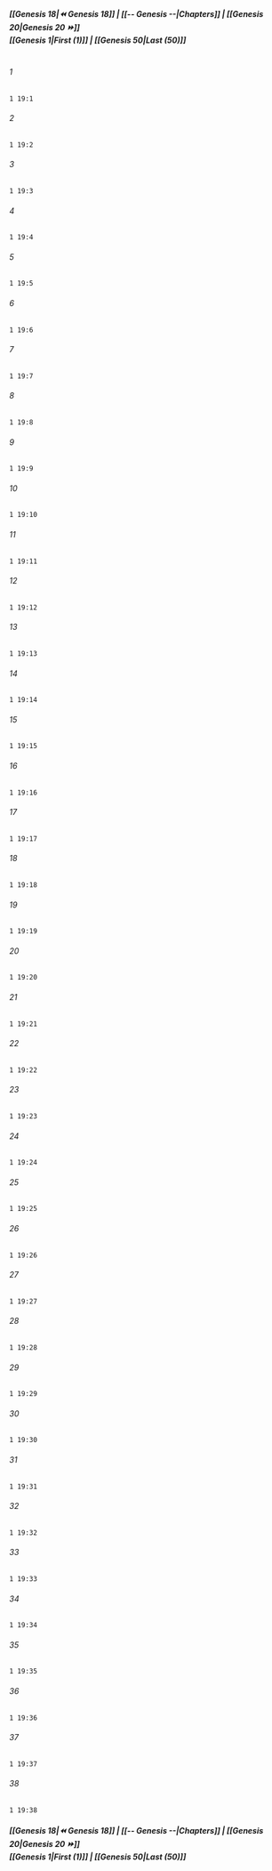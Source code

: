 
##### **[[Genesis 18|⏪ Genesis 18]] | [[-- Genesis --|Chapters]] | [[Genesis 20|Genesis 20 ⏩]]**<br>**[[Genesis 1|First (1)]] | [[Genesis 50|Last (50)]]**<br><br>

###### 1
``` verse
1 19:1
```
###### 2
``` verse
1 19:2
```
###### 3
``` verse
1 19:3
```
###### 4
``` verse
1 19:4
```
###### 5
``` verse
1 19:5
```
###### 6
``` verse
1 19:6
```
###### 7
``` verse
1 19:7
```
###### 8
``` verse
1 19:8
```
###### 9
``` verse
1 19:9
```
###### 10
``` verse
1 19:10
```
###### 11
``` verse
1 19:11
```
###### 12
``` verse
1 19:12
```
###### 13
``` verse
1 19:13
```
###### 14
``` verse
1 19:14
```
###### 15
``` verse
1 19:15
```
###### 16
``` verse
1 19:16
```
###### 17
``` verse
1 19:17
```
###### 18
``` verse
1 19:18
```
###### 19
``` verse
1 19:19
```
###### 20
``` verse
1 19:20
```
###### 21
``` verse
1 19:21
```
###### 22
``` verse
1 19:22
```
###### 23
``` verse
1 19:23
```
###### 24
``` verse
1 19:24
```
###### 25
``` verse
1 19:25
```
###### 26
``` verse
1 19:26
```
###### 27
``` verse
1 19:27
```
###### 28
``` verse
1 19:28
```
###### 29
``` verse
1 19:29
```
###### 30
``` verse
1 19:30
```
###### 31
``` verse
1 19:31
```
###### 32
``` verse
1 19:32
```
###### 33
``` verse
1 19:33
```
###### 34
``` verse
1 19:34
```
###### 35
``` verse
1 19:35
```
###### 36
``` verse
1 19:36
```
###### 37
``` verse
1 19:37
```
###### 38
``` verse
1 19:38
```

##### **[[Genesis 18|⏪ Genesis 18]] | [[-- Genesis --|Chapters]] | [[Genesis 20|Genesis 20 ⏩]]**<br>**[[Genesis 1|First (1)]] | [[Genesis 50|Last (50)]]**

